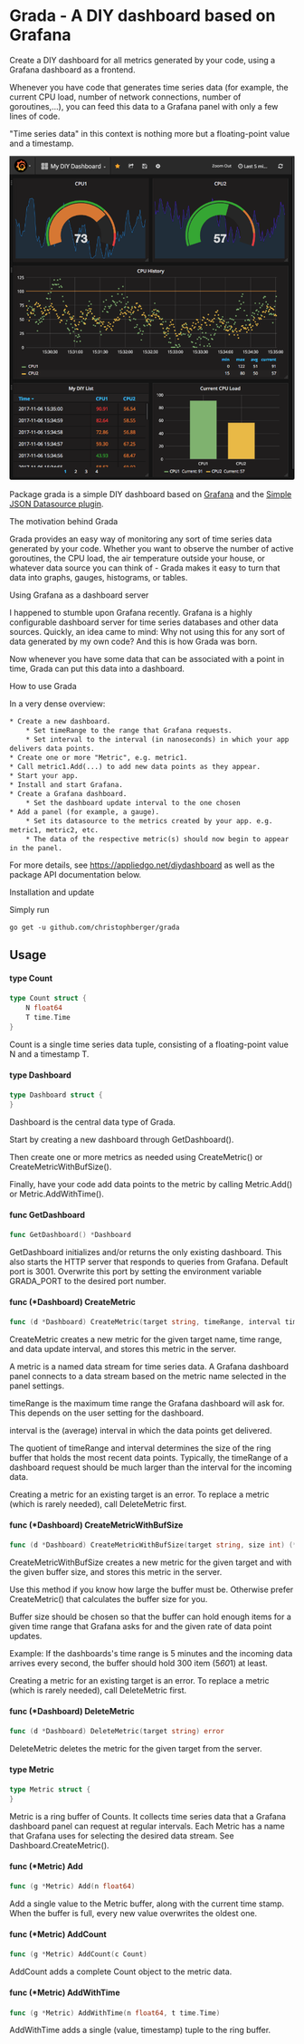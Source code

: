 # Grada - A DIY dashboard based on Grafana

Create a DIY dashboard for all metrics generated by your code, using a Grafana dashboard as a frontend.

Whenever you have code that generates time series data (for example, the current CPU load, number of network connections, number of goroutines,...), you can feed this data to a Grafana panel with only a few lines of code.

"Time series data" in this context is nothing more but a floating-point value and a timestamp.

![DIY Dashboard](diydashboard.png)

Package grada is a simple DIY dashboard based on
[Grafana](https://github.com/grafana) and the [Simple JSON Datasource
plugin](https://github.com/grafana/simple-json-datasource).


The motivation behind Grada

Grada provides an easy way of monitoring any sort of time series data generated
by your code. Whether you want to observe the number of active goroutines, the
CPU load, the air temperature outside your house, or whatever data source you
can think of - Grada makes it easy to turn that data into graphs, gauges,
histograms, or tables.


Using Grafana as a dashboard server

I happened to stumble upon Grafana recently. Grafana is a highly configurable
dashboard server for time series databases and other data sources. Quickly, an
idea came to mind: Why not using this for any sort of data generated by my own
code? And this is how Grada was born.

Now whenever you have some data that can be associated with a point in time,
Grada can put this data into a dashboard.


How to use Grada

In a very dense overview:

    * Create a new dashboard.
    	* Set timeRange to the range that Grafana requests.
    	* Set interval to the interval (in nanoseconds) in which your app delivers data points.
    * Create one or more "Metric", e.g. metric1.
    * Call metric1.Add(...) to add new data points as they appear.
    * Start your app.
    * Install and start Grafana.
    * Create a Grafana dashboard.
    	* Set the dashboard update interval to the one chosen
    * Add a panel (for example, a gauge).
    	* Set its datasource to the metrics created by your app. e.g. metric1, metric2, etc.
    	* The data of the respective metric(s) should now begin to appear in the panel.

For more details, see https://appliedgo.net/diydashboard as well as the package
API documentation below.


Installation and update

Simply run

    go get -u github.com/christophberger/grada

## Usage

#### type Count

```go
type Count struct {
	N float64
	T time.Time
}
```

Count is a single time series data tuple, consisting of a floating-point value N
and a timestamp T.

#### type Dashboard

```go
type Dashboard struct {
}
```

Dashboard is the central data type of Grada.

Start by creating a new dashboard through GetDashboard().

Then create one or more metrics as needed using CreateMetric() or
CreateMetricWithBufSize().

Finally, have your code add data points to the metric by calling Metric.Add() or
Metric.AddWithTime().

#### func  GetDashboard

```go
func GetDashboard() *Dashboard
```
GetDashboard initializes and/or returns the only existing dashboard. This also
starts the HTTP server that responds to queries from Grafana. Default port is
3001. Overwrite this port by setting the environment variable GRADA_PORT to the
desired port number.

#### func (*Dashboard) CreateMetric

```go
func (d *Dashboard) CreateMetric(target string, timeRange, interval time.Duration) (*Metric, error)
```
CreateMetric creates a new metric for the given target name, time range, and
data update interval, and stores this metric in the server.

A metric is a named data stream for time series data. A Grafana dashboard panel
connects to a data stream based on the metric name selected in the panel
settings.

timeRange is the maximum time range the Grafana dashboard will ask for. This
depends on the user setting for the dashboard.

interval is the (average) interval in which the data points get delivered.

The quotient of timeRange and interval determines the size of the ring buffer
that holds the most recent data points. Typically, the timeRange of a dashboard
request should be much larger than the interval for the incoming data.

Creating a metric for an existing target is an error. To replace a metric (which
is rarely needed), call DeleteMetric first.

#### func (*Dashboard) CreateMetricWithBufSize

```go
func (d *Dashboard) CreateMetricWithBufSize(target string, size int) (*Metric, error)
```
CreateMetricWithBufSize creates a new metric for the given target and with the
given buffer size, and stores this metric in the server.

Use this method if you know how large the buffer must be. Otherwise prefer
CreateMetric() that calculates the buffer size for you.

Buffer size should be chosen so that the buffer can hold enough items for a
given time range that Grafana asks for and the given rate of data point updates.

Example: If the dashboards's time range is 5 minutes and the incoming data
arrives every second, the buffer should hold 300 item (5*60*1) at least.

Creating a metric for an existing target is an error. To replace a metric (which
is rarely needed), call DeleteMetric first.

#### func (*Dashboard) DeleteMetric

```go
func (d *Dashboard) DeleteMetric(target string) error
```
DeleteMetric deletes the metric for the given target from the server.

#### type Metric

```go
type Metric struct {
}
```

Metric is a ring buffer of Counts. It collects time series data that a Grafana
dashboard panel can request at regular intervals. Each Metric has a name that
Grafana uses for selecting the desired data stream. See
Dashboard.CreateMetric().

#### func (*Metric) Add

```go
func (g *Metric) Add(n float64)
```
Add a single value to the Metric buffer, along with the current time stamp. When
the buffer is full, every new value overwrites the oldest one.

#### func (*Metric) AddCount

```go
func (g *Metric) AddCount(c Count)
```
AddCount adds a complete Count object to the metric data.

#### func (*Metric) AddWithTime

```go
func (g *Metric) AddWithTime(n float64, t time.Time)
```
AddWithTime adds a single (value, timestamp) tuple to the ring buffer.
